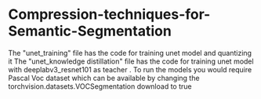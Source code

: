 # Compression-techniques-for-Semantic-Segmentation
The "unet_training" file has the code for training unet model and quantizing it
The "unet_knowledge distillation" file has the code for training unet model with deeplabv3_resnet101 as teacher .
To run the models you would require Pascal Voc dataset which can be available by changing the torchvision.datasets.VOCSegmentation download to true
